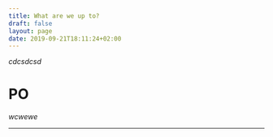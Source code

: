 ```yaml
---
title: What are we up to?
draft: false
layout: page
date: 2019-09-21T18:11:24+02:00
---
```


*cdcsdcsd*

# PO 


_wcwewe_



---


<script type="text/javascript" scr="https://d3js.org/d3.v5.min.js" charset='utf-8'></script>
<script type="text/javascript" src='/js/force.js' charset='utf-8'></script>
<!-- <script src='/js/vendor/d3.v3.min.js' charset='utf-8'></script>

<div id='#chart'></div>

<script type="text/javascript">
    $(document).ready(() => {
        chart(
          {
            "links":[{"target":"10_2","source":"ph5f8ffdcc27b3a","value":1},{"target":"10_2","source":"ph5f515a1447dc9","value":1}],
            "nodes":[{"id":"ph5f8ffdcc27b3a","group":1},{ "id":"ph5f515a1447dc9","group":1}]
          }
        );
    })
</script>